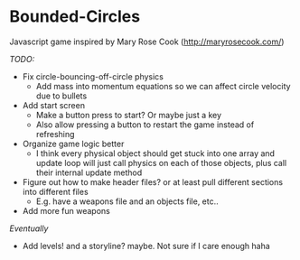 # Bounded-Circles
Javascript game inspired by Mary Rose Cook (http://maryrosecook.com/)

*TODO:*
* Fix circle-bouncing-off-circle physics
  * Add mass into momentum equations so we can affect circle velocity due to bullets
* Add start screen 
  * Make a button press to start? Or maybe just a key
  * Also allow pressing a button to restart the game instead of refreshing
* Organize game logic better
  * I think every physical object should get stuck into one array and update loop will just call physics on each of those objects, plus call their internal update method
* Figure out how to make header files? or at least pull different sections into different files
  * E.g. have a weapons file and an objects file, etc..
* Add more fun weapons

*Eventually*
* Add levels! and a storyline? maybe. Not sure if I care enough haha

